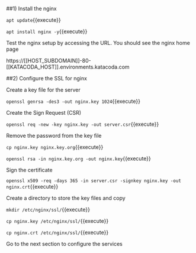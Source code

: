 ##1) Install the nginx

`apt update`{{execute}}

`apt install nginx -y`{{execute}}


Test the nginx setup by accessing the URL. You should see the nginx home page

https://[[HOST_SUBDOMAIN]]-80-[[KATACODA_HOST]].environments.katacoda.com

##2) Configure the SSL for nginx

Create a key file for the server

`openssl genrsa -des3 -out nginx.key 1024`{{execute}}

Create the Sign Request (CSR)

`openssl req -new -key nginx.key -out server.csr`{{execute}}

Remove the password from the key file

`cp nginx.key nginx.key.org`{{execute}}

`openssl rsa -in nginx.key.org -out nginx.key`{{execute}}

Sign the certificate

`openssl x509 -req -days 365 -in server.csr -signkey nginx.key -out nginx.crt`{{execute}}

Create a directory to store the key files and copy

`mkdir /etc/nginx/ssl/`{{execute}}

`cp nginx.key /etc/nginx/ssl/`{{execute}}

`cp nginx.crt /etc/nginx/ssl/`{{execute}}


Go to the next section to configure the services
